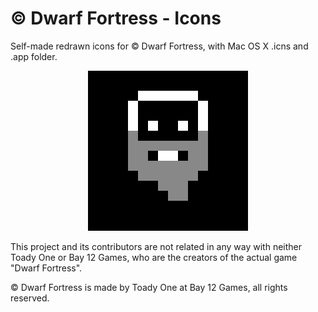 © Dwarf Fortress - Icons
====================

Self-made redrawn icons for © Dwarf Fortress, with Mac OS X .icns and .app folder.
<p align="center">
  <img alt="© Dwarf Fortress" src="iconset.iconset/icon_256x256@2x.png" title="© Dwarf Fortress" />
</p>
This project and its contributors are not related in any way with neither Toady One or Bay 12 Games, who are the creators of the actual game "Dwarf Fortress".

© Dwarf Fortress is made by Toady One at Bay 12 Games, all rights reserved.
